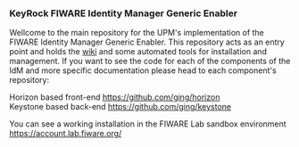 ### KeyRock FIWARE Identity Manager Generic Enabler

Wellcome to the main repository for the UPM's implementation of the FIWARE Identity Manager Generic Enabler. This repository acts as an entry point and holds the [wiki](https://github.com/ging/fi-ware-idm/wiki) and some automated tools for installation and management. If you want to see the code for each of the components of the IdM and more specific documentation please head to each component's repository:  

Horizon based front-end https://github.com/ging/horizon  
Keystone based back-end https://github.com/ging/keystone  

You can see a working installation in the FIWARE Lab sandbox environment https://account.lab.fiware.org/  
